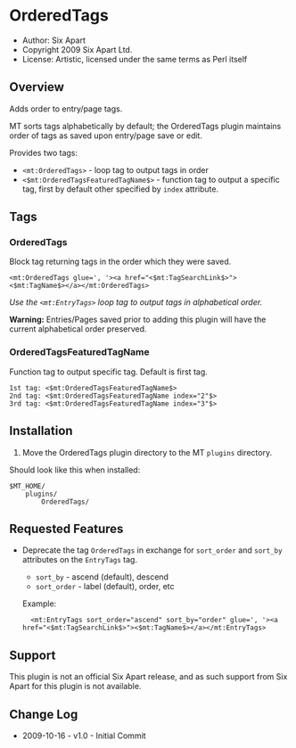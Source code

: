 # OrderedTags

* Author: Six Apart
* Copyright 2009 Six Apart Ltd.
* License: Artistic, licensed under the same terms as Perl itself


## Overview

Adds order to entry/page tags.

MT sorts tags alphabetically by default; the OrderedTags plugin maintains order of tags as saved upon entry/page save or edit.

Provides two tags:

* `<mt:OrderedTags>` - loop tag to output tags in order
* `<$mt:OrderedTagsFeaturedTagName$>` - function tag to output a specific tag, first by default other specified by `index` attribute.


## Tags

### OrderedTags

Block tag returning tags in the order which they were saved.

    <mt:OrderedTags glue=', '><a href="<$mt:TagSearchLink$>"><$mt:TagName$></a></mt:OrderedTags>

*Use the `<mt:EntryTags>` loop tag to output tags in alphabetical order.*

**Warning:** Entries/Pages saved prior to adding this plugin will have the current alphabetical order preserved.

### OrderedTagsFeaturedTagName

Function tag to output specific tag. Default is first tag.

    1st tag: <$mt:OrderedTagsFeaturedTagName$>
    2nd tag: <$mt:OrderedTagsFeaturedTagName index="2"$>
    3rd tag: <$mt:OrderedTagsFeaturedTagName index="3"$>


## Installation

1. Move the OrderedTags plugin directory to the MT `plugins` directory.

Should look like this when installed:

    $MT_HOME/
        plugins/
            OrderedTags/

## Requested Features

* Deprecate the tag `OrderedTags` in exchange for `sort_order` and `sort_by` attributes on the `EntryTags` tag.

    * `sort_by` - ascend (default), descend
    * `sort_order` - label (default), order, etc

    Example:

        <mt:EntryTags sort_order="ascend" sort_by="order" glue=', '><a href="<$mt:TagSearchLink$>"><$mt:TagName$></a></mt:EntryTags>


## Support

This plugin is not an official Six Apart release, and as such support from Six Apart for this plugin is not available.


## Change Log

* 2009-10-16 - v1.0 - Initial Commit
